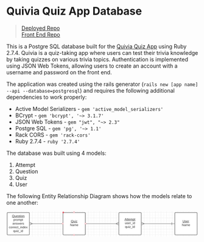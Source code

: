 # Quivia Quiz App Database
> [Deployed Repo](https://damp-island-75764.herokuapp.com/quizzes)\
> [Front End Repo](https://github.com/Calvinfr96/quiz-app-frontend)

This is a Postgre SQL database built for the [Quivia Quiz App](https://quivia-quiz-app.netlify.app/) using Ruby 2.7.4.
Quivia is a quiz-taking app where users can test their trivia knowledge by taking quizzes on various trivia topics.
Authentication is implemented using JSON Web Tokens, allowing users to create an account with a username and password on the front end.

The application was created using the rails generator (`rails new [app name] --api --database=postgresql`) and requires the following additional dependencies to work properly:
- Active Model Serializers - `gem 'active_model_serializers'`
- BCrypt - `gem 'bcrypt', '~> 3.1.7'`
- JSON Web Tokens - `gem "jwt", "~> 2.3"`
- Postgre SQL - `gem 'pg', '~> 1.1'`
- Rack CORS - `gem 'rack-cors'`
- Ruby 2.7.4 - `ruby '2.7.4'`

The database was built using 4 models:
1. Attempt
2. Question
3. Quiz
4. User

The following Entity Relationship Diagram shows how the models relate to one another:

<img src="public/Project_ERD.png" align="center" />
